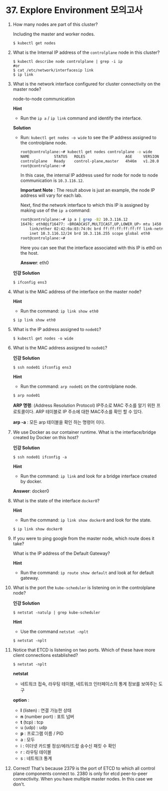 # 37. Explore Environment 모의고사



1. How many nodes are part of this cluster?

   Including the master and worker nodes.

   ```
   $ kubectl get nodes
   ```

2. What is the Internal IP address of the `controlplane` node in this cluster?

   ```
   $ kubectl describe node controlplane | grep -i ip
   #or
   $ cat /etc/network/interfacesip link
   $ ip link
   ```

3. What is the network interface configured for cluster connectivity on the master node?

   node-to-node communication

   **Hint**

   - Run the `ip a` / `ip link` command and identify the interface.

   **Solution**

   - Run: `kubectl get nodes -o wide` to see the IP address assigned to the controlplane node.

     ```sh
     root@controlplane:~# kubectl get nodes controlplane -o wide
     NAME           STATUS   ROLES                  AGE     VERSION   INTERNAL-IP   EXTERNAL-IP   OS-IMAGE             KERNEL-VERSION   CONTAINER-RUNTIME
     controlplane   Ready    control-plane,master   4h46m   v1.20.0   10.3.116.12   <none>        Ubuntu 18.04.5 LTS   5.4.0-1041-gcp   docker://19.3.0
     root@controlplane:~#
     ```

     In this case, the internal IP address used for node for node to node communication is `10.3.116.12`.

     **Important Note** : The result above is just an example, the node IP address will vary for each lab.

     Next, find the network interface to which this IP is assigned by making use of the `ip a` command:

     ```sh
     root@controlplane:~# ip a | grep -B2 10.3.116.12
     16476: eth0@if16477: <BROADCAST,MULTICAST,UP,LOWER_UP> mtu 1450 qdisc noqueue state UP group default 
         link/ether 02:42:0a:03:74:0c brd ff:ff:ff:ff:ff:ff link-netnsid 0
         inet 10.3.116.12/24 brd 10.3.116.255 scope global eth0
     root@controlplane:~# 
     ```

     Here you can see that the interface associated with this IP is eth0 on the host.

     **Answer**: eth0

   **인강 Solution**

   ```
   $ ifconfig ens3
   ```

   

4. What is the MAC address of the interface on the master node?

   **Hint**

   - Run the command: `ip link show eth0`

   ```
   $ ip link show eth0
   ```

5. What is the IP address assigned to `node01`?

   ```
   $ kubectl get nodes -o wide
   ```

6. What is the MAC address assigned to `node01`?

   **인강 Solution**

   ```
   $ ssh node01 ifconfig ens3
   ```

   

   **Hint**

   - Run the command: `arp node01` on the controlplane node.

   ```
   $ arp node01
   ```

   **ARP 명령**: (Address Resolution Protocol) IP주소로 MAC 주소를 알기 위한 프로토콜이다. ARP 테이블로 IP 주소에 대한 MAC주소를 확인 할 수 있다.

   **arp -a** : 모든 arp 테이블을 확인 하는 명령어 이다.

7. We use Docker as our container runtime. What is the interface/bridge created by Docker on this host?

   **인강 Solution**

   ```
   $ ssh node01 ifconfig -a
   ```

   

   **Hint**

   - Run the command: `ip link` and look for a bridge interface created by docker.

   **Answer**: docker0

8. What is the state of the interface `docker0`?

   **Hint**

   - Run the command: `ip link show docker0` and look for the state.

   ```
   $ ip link show docker0
   ```

9. If you were to ping google from the master node, which route does it take?

   What is the IP address of the Default Gateway?

   **Hint**

   - Run the command: `ip route show default` and look at for default gateway.

10. What is the port the `kube-scheduler` is listening on in the controlplane node?

    **인강 Solution**

    ```
    $ netstat -natulp | grep kube-scheduler
    ```

    

    **Hint**

    - Use the command `netstat -nplt`

    ```
    $ netstat -nplt
    ```

11. Notice that ETCD is listening on two ports. Which of these have more client connections established?

    ```
    $ netstat -nplt
    ```

    **netstat** 

    - 네트워크 접속, 라우팅 테이블, 네트워크 인터페이스의 통계 정보를 보여주는 도구

    **option** : 

    - **l** (listen) : 연결 가능한 상태
    - **n** (number port) : 포트 넘버
    - **t** (tcp) : tcp
    - u (udp) : udp
    - **p** : 프로그램 이름 / PID
    - a : 모두
    - i : 이더넷 카드별 정상/에러/드랍 송수신 패킷 수 확인
    - r : 라우팅 테이블
    - s : 네트워크 통계

12. Correct! That's because 2379 is the port of ETCD to which all control plane components connect to. 2380 is only for etcd peer-to-peer connectivity. When you have multiple master nodes. In this case we don't.


